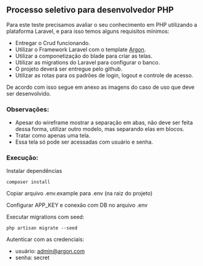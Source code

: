## Processo seletivo para desenvolvedor PHP


Para este teste precisamos avaliar o seu conhecimento em PHP utilizando a plataforma Laravel, e para isso temos alguns requisitos mínimos:

- Entregar o Crud funcionando.
- Utilizar o Framework Laravel com o template [Argon](https://www.creative-tim.com/product/argon-dashboard-laravel).
- Utilizar a componetização do blade para criar as telas.
- Utilizar as migrations do Laravel para configurar o banco.
- O projeto deverá ser entregue pelo github.
- Utilizar as rotas para os padrões de login, logout e controle de acesso.

De acordo com isso segue em anexo as imagens do caso de uso que deve ser desenvolvido.

### Observações: 

- Apesar do wireframe mostrar a separação em abas, não deve ser feita dessa forma, utilizar outro modelo, mas separando elas em blocos.
- Tratar como apenas uma tela.
- Essa tela só pode ser acessadas com usuário e senha.

### Execução:

Instalar dependências
```
composer install
````

Copiar arquivo .env.example para .env (na raiz do projeto)

Configurar APP_KEY e conexão com DB no arquivo .env

Executar migrations com seed:
```
php artisan migrate --seed
```
Autenticar com as credenciais:

- usuário: admin@argon.com
- senha: secret
